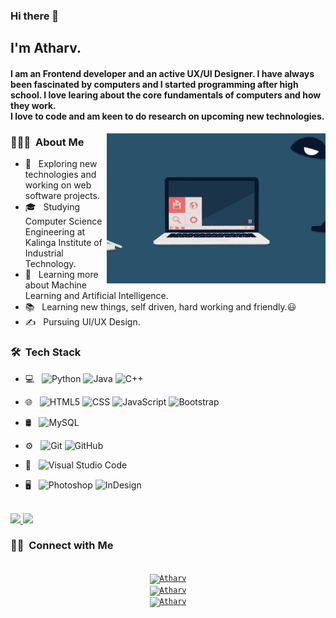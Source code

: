 ### Hi there 👋

<h2>I'm Atharv.</h2>
<h4>I am an Frontend developer and an active UX/UI Designer. I have always been fascinated by computers and I started programming after high school. I love learing about the core fundamentals of computers and how they work.<br>I love to code and am keen to do research on upcoming new technologies.</h4>

<img align="right" alt="GIF" src="https://github.com/atharv1703/TechGig/blob/master/ff6c7f526d28fa4b87cc3aaaef076156.gif" width="350" height="240" />

<h3> 👨🏻‍💻 &nbsp;About Me </h3>

- 🤔 &nbsp; Exploring new technologies and working on web software projects.
- 🎓 &nbsp; Studying Computer Science Engineering at Kalinga Institute of Industrial Technology.
- 🌱 &nbsp; Learning more about Machine Learning and Artificial Intelligence.
- 📚 &nbsp; Learning new things, self driven, hard working and friendly.😃
- ✍️ &nbsp; Pursuing UI/UX Design.

<h3> 🛠 &nbsp;Tech Stack</h3>

- 💻 &nbsp;
  ![Python](https://img.shields.io/badge/-Python-333333?style=flat&logo=python)
  ![Java](https://img.shields.io/badge/-Java-333333?style=flat&logo=Java&logoColor=007396)
  ![C++](https://img.shields.io/badge/-C++-333333?style=flat&logo=C%2B%2B&logoColor=00599C)
- 🌐 &nbsp;
  ![HTML5](https://img.shields.io/badge/-HTML5-333333?style=flat&logo=HTML5)
  ![CSS](https://img.shields.io/badge/-CSS-333333?style=flat&logo=CSS3&logoColor=1572B6)
  ![JavaScript](https://img.shields.io/badge/-JavaScript-333333?style=flat&logo=javascript)
  ![Bootstrap](https://img.shields.io/badge/-Bootstrap-333333?style=flat&logo=bootstrap&logoColor=563D7C)
  
- 🛢 &nbsp;
  ![MySQL](https://img.shields.io/badge/-MySQL-333333?style=flat&logo=mysql)
- ⚙️ &nbsp;
  ![Git](https://img.shields.io/badge/-Git-333333?style=flat&logo=git)
  ![GitHub](https://img.shields.io/badge/-GitHub-333333?style=flat&logo=github)
- 🔧 &nbsp;
  ![Visual Studio Code](https://img.shields.io/badge/-Visual%20Studio%20Code-333333?style=flat&logo=visual-studio-code&logoColor=007ACC)
- 🖥 &nbsp;
  ![Photoshop](https://img.shields.io/badge/-Photoshop-333333?style=flat&logo=adobe-photoshop)
  ![InDesign](https://img.shields.io/badge/-InDesign-333333?style=flat&logo=adobe-indesign)

<br/>

<a href="https://github.com/atharv1703">
  <img height="180em" src="https://github-readme-stats.vercel.app/api?username=atharv1703&theme=buefy&show_icons=true" /> 
  <img height="180em" src="https://github-readme-stats.vercel.app/api/top-langs/?username=atharv1703&theme=buefy&layout=compact" />
</a>

<br/>

<h3> 🤝🏻 &nbsp;Connect with Me </h3>

<p align="center">
<code>
<a href="https://twitter.com/SalpekarAtharv" target="_blank"><img align="center" src="https://cdn.jsdelivr.net/npm/simple-icons@5.7.0/icons/twitter.svg" alt="Atharv" height="30" width="40"/></a>
<a href="https://www.linkedin.com/in/atharv-salpekar-0b756b183/" target="_blank"><img align="center" src="https://cdn.jsdelivr.net/npm/simple-icons@3.0.1/icons/linkedin.svg" alt="Atharv" height="30" width="40"/></a>
<a href="https://www.instagram.com/_atharv_salpekar_/"_blank"><img align="center" src="https://cdn.jsdelivr.net/npm/simple-icons@3.0.1/icons/instagram.svg" alt="Atharv" height="30" width="40" /></a>
</code>
</p>
